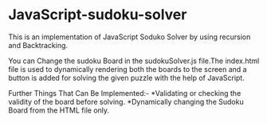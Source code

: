 # JavaScript-sudoku-solver

This is an implementation of JavaScript Soduko Solver by using recursion and Backtracking.

You can Change the sudoku Board in the sudokuSolver.js file.The index.html file is used to dynamically rendering both the boards to the screen and a button is added for solving the given puzzle with the help of JavaScript.

Further Things That Can Be Implemented:-
*Validating or checking the validity of the board before solving.
*Dynamically changing the Sudoku Board from the HTML file only.
